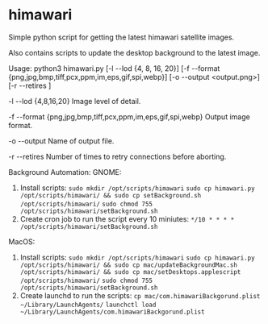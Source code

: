 # himawari

Simple python script for getting the latest himawari satellite images.

Also contains scripts to update the desktop background to the latest image.

Usage:
python3 himawari.py [-l --lod {4, 8, 16, 20}] [-f --format {png,jpg,bmp,tiff,pcx,ppm,im,eps,gif,spi,webp}] [-o --output <output.png>] [-r --retires <int>]

-l --lod {4,8,16,20}      Image level of detail.

-f --format {png,jpg,bmp,tiff,pcx,ppm,im,eps,gif,spi,webp}      Output image format.

-o --output      Name of output file.

-r --retires      Number of times to retry connections before aborting. 


Background Automation:
  GNOME:
  1. Install scripts:
    `sudo mkdir /opt/scripts/himawari`
    `sudo cp himawari.py /opt/scripts/himawari/ && sudo cp setBackground.sh /opt/scripts/himawari/`
    `sudo chmod 755 /opt/scripts/himawari/setBackground.sh`
  2. Create cron job to run the script every 10 miniutes:
    `*/10 * * * * /opt/scripts/himawari/setBackground.sh`

  MacOS:
  1. Install scripts:
    `sudo mkdir /opt/scripts/himawari`
    `sudo cp himawari.py /opt/scripts/himawari/ && sudo cp mac/updateBackgroundMac.sh /opt/scripts/himawari/ && sudo cp mac/setDesktops.applescript /opt/scripts/himawari/`
    `sudo chmod 755 /opt/scripts/himawari/setBackground.sh`
  2. Create launchd to run the scripts:
    `cp mac/com.himawariBackgorund.plist ~/Library/LaunchAgents/`
    `launchctl load ~/Library/LaunchAgents/com.himawariBackgorund.plist`
